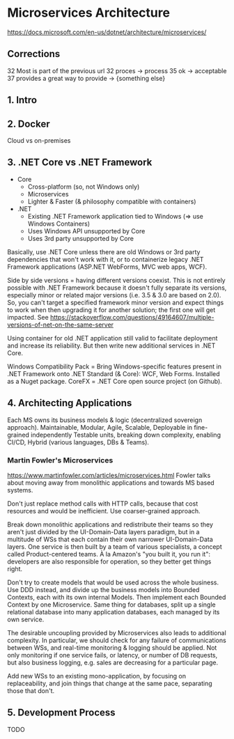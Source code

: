 # Microservices Architecture

<https://docs.microsoft.com/en-us/dotnet/architecture/microservices/>

## Corrections

32 Most is part of the previous url
32 proces -> process
35 ok -> acceptable
37 provides a great way to provide -> {something else}

## 1. Intro

## 2. Docker

Cloud vs on-premises

## 3. .NET Core vs .NET Framework

* Core
  * Cross-platform (so, not Windows only)
  * Microservices
  * Lighter & Faster (& philosophy compatible with containers)
* .NET
  * Existing .NET Framework application tied to Windows (=> use Windows Containers)
  * Uses Windows API unsupported by Core
  * Uses 3rd party unsupported by Core

Basically, use .NET Core unless there are old Windows or 3rd party dependencies that won't work with it, or to containerize legacy .NET Framework applications (ASP.NET WebForms, MVC web apps, WCF).

Side by side versions = having different versions coexist.
This is not entirely possible with .NET Framework because it doesn't fully separate its versions, especially minor or related major versions (i.e. 3.5 & 3.0 are based on 2.0).
So, you can't target a specified framework minor version and expect things to work when then upgrading it for another solution; the first one will get impacted.
See <https://stackoverflow.com/questions/49164607/multiple-versions-of-net-on-the-same-server>

Using container for old .NET application still valid to facilitate deployment and increase its reliability. But then write new additional services in .NET Core.

Windows Compatibility Pack = Bring Windows-specific features present in .NET Framework onto .NET Standard (& Core): WCF, Web Forms. Installed as a Nuget package.
CoreFX = .NET Core open source project (on Github).

## 4. Architecting Applications

Each MS owns its business models & logic (decentralized sovereign approach).
Maintainable, Modular, Agile, Scalable, Deployable in fine-grained independently Testable units, breaking down complexity, enabling CI/CD, Hybrid (various languages, DBs & Teams).

### Martin Fowler's Microservices

<https://www.martinfowler.com/articles/microservices.html>
Fowler talks about moving away from monolithic applications and towards MS based systems.

Don't just replace method calls with HTTP calls, because that cost resources and would be inefficient.
Use coarser-grained approach.

Break down monolithic applications and redistribute their teams so they aren't just divided by the UI-Domain-Data layers paradigm, but in a multitude of WSs that each contain their own narrower UI-Domain-Data layers.
One service is then built by a team of various specialists, a concept called Product-centered teams.
À la Amazon's "you built it, you run it": developers are also responsible for operation, so they better get things right.

Don't try to create models that would be used across the whole business.
Use DDD instead, and divide up the business models into Bounded Contexts, each with its own internal Models.
Then implement each Bounded Context by one Microservice.
Same thing for databases, split up a single relational database into many application databases, each managed by its own service.

The desirable uncoupling provided by Microservices also leads to additional complexity.
In particular, we should check for any failure of communications between WSs, and real-time monitoring & logging should be applied.
Not only monitoring if one service fails, or latency, or number of DB requests, but also business logging, e.g. sales are decreasing for a particular page.

Add new WSs to an existing mono-application, by focusing on replaceability, and join things that change at the same pace, separating those that don't.

## 5. Development Process

TODO
